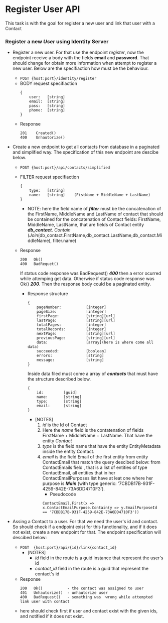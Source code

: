 # Register User API

This task is with the goal for register a new user and link that user with a Contact 

### Register a new ***User*** using Identity Server 

- Register a new user. For that use the endpoint *register*, now the endpoint receive a body with the fields **email** and **password**. That should change for obtain more information when attempt to register a new user. Below are the specifiaction how must be the behaviour.

    - ```POST {host:port}/identity/register```
    - BODY request specifiaction
        ```
        {
            user:   [string] 
            email:  [string] 
            pass:   [string] 
            phone:  [string]  
        }
        ``` 
    - Response  
        ```
        201    Created()
        400    Unhautorize() 
        ```
    
- Create a new endpoint to get all contacts from database in a paginated and simplified way. The specification of this new endpoint are descibe below. 

    - ```POST {host:port}/api/contacts/simplified```
    - FILTER request specifiaction
        ```
        {
            type:   [string] 
            name:   [string]    (FistName + MiddleName + LastName) 
        }
        ```
        - NOTE: here the field name of ***filter*** must be the concatenation of the FirstName, MiddleName and LastName of contact that should be contained for the concatenation of Contact fields: FirstName, MiddleName, LastName, that are fields of Contact entity ***db_contact***. 
        *Contain* (*Join*(db_contact.FirstName,db_contact.LastName,db_contact.MiddleName), filter.name) 
    - Response
        ```
        200   Ok()
        400   BadRequet() 
        ```
        If status code response was BadRequest() ***400*** then a error ocurred while attemping get data. Otherwise if status code response was Ok() ***200***. Then the response body could be a paginated entity. 
        
        - Response structure
            ```
            {
                pageNumber:           [integer]
                pageSize:             [integer]
                firstPage:            [string][url]
                lastPage:             [string][url]
                totalPages:           [integer]
                totalRecords:         [integer]
                nextPage:             [string][url]
                previousPage:         [string][url]
                data:                 [array](here is where come all data)
                succeeded:            [boolean]
                errors:               [string]
                message:              [string] 
            }
            ```
            Inside data filed must come a array of ***contacts*** that must have the structure  described below. 
            ```
            {
                id:         [guid]
                name:       [string]
                type:       [string]
                email:      [string]
            }
            ```
            - [NOTES]
                1. *id* is the Id of Contact 
                1. Here the *name* field is the contatenation of fields FirstName + MiddleName + LastName. That have the entity *Contact* 
                2. *type* is the field name that have the entity EntityMetadata inside the entity Contact.
                3. *email* is the field Email of the first entity from entity ContactEmail that match the query descibed below:
                    from ContactEmails field , that is a list of entities of type ContactEmail, all entities that in her ContactEmailPurposes list have at leat one where her purpose is ***Main*** (with type generic: '7CBDB17B-931F-4259-842E-73A6DD4710F3'). 
                    - Pseudocode
                    ```
                    ContactEmail.First(x => x.ContactEmailPurpose.Contain(y => y.EmailPurposeId  == '7CBDB17B-931F-4259-842E-73A6DD4710F3'))
                    ```     

- Assing a Contact to a user. For that we need the user's id and contact. So should check if a endpoint exist for this functionality, and  if it does not exist, create a new endpoint for that. The endpoint specification will descibed below: 

    - ```POST  {host:port}/api/{id}/link{contact_id}```
        - [NOTES]
            - *id* field in the route is a guid instance that represent the user's id 
            - *contact_id* field in the route is a guid that represent the contact's id
    - Response
        ```
        200   Ok()           - the contact was assigned to user
        401   Unhautorize()  - unhautorize user 
        400   BadRequest()   - something was  wrong while attempted link user with contact   
        ``` 
    - here should check first if user and contact exist with the given ids, and notified if it does not exist. 
    



        
